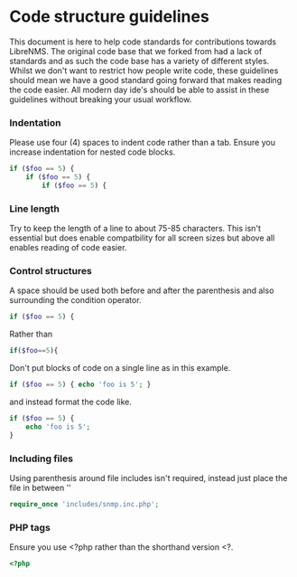 # Code structure guidelines

This document is here to help code standards for contributions towards LibreNMS. The original code base that we forked from had a lack of standards and as such the code base has a variety of different styles. Whilst we don't want to restrict how people write code, these guidelines should mean we have a good standard going forward that makes reading the code easier. All modern day ide's should be able to assist in these guidelines without breaking your usual workflow.

### Indentation
Please use four (4) spaces to indent code rather than a tab. Ensure you increase indentation for nested code blocks.
```php
if ($foo == 5) {
    if ($foo == 5) {
        if ($foo == 5) {
```

### Line length
Try to keep the length of a line to about 75-85 characters. This isn't essential but does enable compatbility for all screen sizes but above all enables reading of code easier.

### Control structures
A space should be used both before and after the parenthesis and also surrounding the condition operator.
```php
if ($foo == 5) {
```

Rather than

```php
if($foo==5){
```

Don't put blocks of code on a single line as in this example.
```php
if ($foo == 5) { echo 'foo is 5'; }
```

and instead format the code like.
```php
if ($foo == 5) {
    echo 'foo is 5';
}
```

### Including files
Using parenthesis around file includes isn't required, instead just place the file in between ''
```php
require_once 'includes/snmp.inc.php';
```

### PHP tags
Ensure you use <?php rather than the shorthand version <?.
```php
<?php
```
